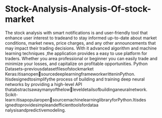 # Stock-Analysis-Analysis-Of-stock-market
The stock analysis with smart notifications is and user-friendly tool that enhance user interest to tradeand to stay informed up-to-date about market conditions, market news, price charges, and any other announcements that may impact their trading decisions. With it advanced algorithm and machine learning techniques ,the application provides a easy to use platform for traders. Whether you area professional or beginner you can easily trade and minimize your losses, and capitalize on profitable opportunities. 
Python
Datasets–previousdatasetfilesofstockmarket
Keras:itisanopensourcedeeplearningframeworkwritteninPython.
Itisdesignedtosimplifythe process of building 
and training deep neural networks by 
providing a high-level API 
thatabstractsawaymanyofthelowleveldetailsofbuildinganeuralnetwork.
Scikit-learn:itisapopularopensourcemachinelearninglibraryforPython.Itisdes
ignedtoprovidesimpleandefficienttoolsfordataa
nalysisandpredictivemodeling.
